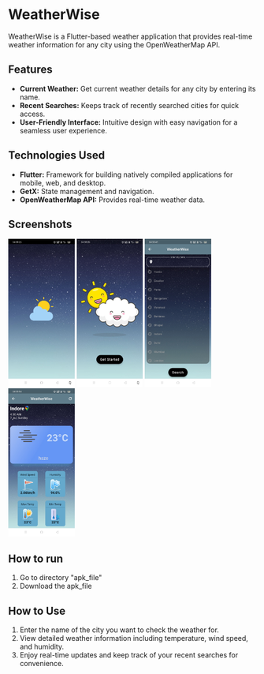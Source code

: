 # WeatherWise

WeatherWise is a Flutter-based weather application that provides real-time weather information for any city using the OpenWeatherMap API.

## Features

- **Current Weather:** Get current weather details for any city by entering its name.
- **Recent Searches:** Keeps track of recently searched cities for quick access.
- **User-Friendly Interface:** Intuitive design with easy navigation for a seamless user experience.


## Technologies Used

- **Flutter:** Framework for building natively compiled applications for mobile, web, and desktop.
- **GetX:** State management and navigation.
- **OpenWeatherMap API:** Provides real-time weather data.

## Screenshots

<img src="/screenshots/splash.jpg" alt="Splash Screen" height="300"/>
<img src="/screenshots/welcome.jpg" alt="Onboarding Screen" height="300"/>
<img src="/screenshots/homePage.jpg" alt="Home Screen" height="300"/>
<img src="/screenshots/details.jpg" alt="Weather Details Screen" height="300"/>

## How to run
1. Go to directory "apk_file"
2. Download the apk_file

## How to Use

1. Enter the name of the city you want to check the weather for.
2. View detailed weather information including temperature, wind speed, and humidity.
3. Enjoy real-time updates and keep track of your recent searches for convenience.
